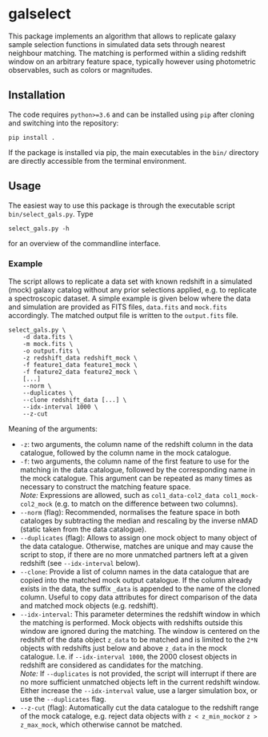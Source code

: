 # galselect

This package implements an algorithm that allows to replicate galaxy sample selection functions in simulated data sets through nearest neighbour matching. The matching is performed within a sliding redshift window on an arbitrary feature space, typically however using photometric observables, such as colors or magnitudes.

## Installation

The code requires `python>=3.6` and can be installed using `pip` after cloning and switching into the repository:

    pip install .

If the package is installed via pip, the main executables in the `bin/` directory are directly accessible from the terminal environment.

## Usage

The easiest way to use this package is through the executable script `bin/select_gals.py`. Type

    select_gals.py -h

for an overview of the commandline interface.

### Example

The script allows to replicate a data set with known redshift in a simulated (mock) galaxy catalog without any prior selections applied, e.g. to replicate a spectroscopic dataset. A simple example is given below where the data and simulation are provided as FITS files, `data.fits` and `mock.fits` accordingly. The matched output file is written to the `output.fits` file.

    select_gals.py \
        -d data.fits \
        -m mock.fits \
        -o output.fits \
        -z redshift_data redshift_mock \
        -f feature1_data feature1_mock \
        -f feature2_data feature2_mock \
        [...]
        --norm \
        --duplicates \
        --clone redshift_data [...] \
        --idx-interval 1000 \
        --z-cut

Meaning of the arguments:

 - `-z`: two arguments, the column name of the redshift column in the data catalogue, followed by the column name in the mock catalogue.
 - `-f`: two arguments, the column name of the first feature to use for the matching in the data catalogue, followed by the corresponding name in the mock catalogue. This argument can be repeated as many times as necessary to construct the matching feature space.  
   *Note:* Expressions are allowed, such as `col1_data-col2_data col1_mock-col2_mock` (e.g. to match on the difference between two columns).
 - `--norm` (flag): Recommended, normalises the feature space in both cataloges by subtracting the median and rescaling by the inverse nMAD (static taken from the data catalogue).
 - `--duplicates` (flag): Allows to assign one mock object to many object of the data catalogue. Otherwise, matches are unique and may cause the script to stop, if there are no more unmatched partners left at a given redshift (see `--idx-interval` below).
 - `--clone`: Provide a list of column names in the data catalogue that are copied into the matched mock output catalogue. If the column already exists in the data, the suffix `_data` is appended to the name of the cloned column. Useful to copy data attributes for direct comparison of the data and matched mock objects (e.g. redshift).
 - `--idx-interval`: This parameter determines the redshift window in which the matching is performed. Mock objects with redshifts outside this window are ignored during the matching. The window is centered on the redshift of the data object `z_data` to be matched and is limited to the `2*N` objects with redshifts just below and above `z_data` in the mock catalogue. I.e. if `--idx-interval 1000`, the 2000 closest objects in redshift are considered as candidates for the matching.  
   *Note:* If `--duplicates` is not provided, the script will interrupt if there are no more sufficient unmatched objects left in the current redshift window. Either increase the `--idx-interval` value, use a larger simulation box, or use the `--duplicates` flag.
 - `--z-cut` (flag): Automatically cut the data catalogue to the redshift range of the mock cataloge, e.g. reject data objects with `z < z_min_mock`or `z > z_max_mock`, which otherwise cannot be matched.
